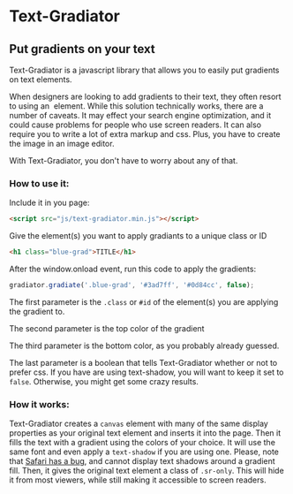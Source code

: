 # Text-Gradiator

## Put gradients on your text

Text-Gradiator is a javascript library that allows you to easily put gradients on text elements.

When designers are looking to add gradients to their text, they often resort to using an <img> element. While this solution technically works, there are a number of caveats. It may effect your search engine optimization, and it could cause problems for people who use screen readers. It can also require you to write a lot of extra markup and css. Plus, you have to create the image in an image editor.

With Text-Gradiator, you don't have to worry about any of that.

### How to use it:

Include it in you page:
```html
<script src="js/text-gradiator.min.js"></script>
```

Give the element(s) you want to apply gradiants to a unique class or ID
```html
<h1 class="blue-grad">TITLE</h1>
```

After the window.onload event, run this code to apply the gradients:
```javascript
gradiator.gradiate('.blue-grad', '#3ad7ff', '#0d84cc', false);
```

The first parameter is the `.class` or `#id` of the element(s) you are applying the gradient to.

The second parameter is the top color of the gradient

The third parameter is the bottom color, as you probably already guessed.

The last parameter is a boolean that tells Text-Gradiator whether or not to prefer css. If you have are using text-shadow, you will want to keep it set to `false`. Otherwise, you might get some crazy results.

### How it works:
Text-Gradiator creates a `canvas` element with many of the same display properties as your original text element and inserts it into the page. Then it fills the text with a gradient using the colors of your choice. It will use the same font and even apply a `text-shadow` if you are using one. Please, note that [Safari has a bug](https://twitter.com/zaffkea/status/596465921960599552), and cannot display text shadows around a gradient fill. Then, it gives the original text element a class of `.sr-only`. This will hide it from most viewers, while still making it accessible to screen readers.
